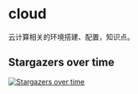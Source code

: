 # cloud
云计算相关的环境搭建、配置，知识点。

## Stargazers over time

[![Stargazers over time](https://starchart.cc/Jamosf/cloud.svg)](https://starchart.cc/Jamosf/cloud)
